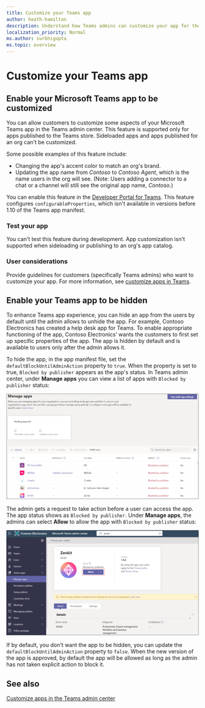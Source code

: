 ```yaml
---
title: Customize your Teams app
author: heath-hamilton
description: Understand how Teams admins can customize your app for their org.
localization_priority: Normal
ms.author: surbhigupta
ms.topic: overview
---
```


# Customize your Teams app

## Enable your Microsoft Teams app to be customized

You can allow customers to customize some aspects of your Microsoft Teams app in the Teams admin center. This feature is supported only for apps published to the Teams store. Sideloaded apps and apps published for an org can't be customized.

Some possible examples of this feature include:

* Changing the app's accent color to match an org's brand.
* Updating the app name from *Contoso* to *Contoso Agent*, which is the name users in the org will see. (Note: Users adding a connector to a chat or a channel will still see the original app name, *Contoso*.)

You can enable this feature in the [Developer Portal for Teams](https://dev.teams.microsoft.com/home). This feature configures `configurableProperties`, which isn't available in versions before 1.10 of the Teams app manifest.

### Test your app

You can't test this feature during development. App customization isn't supported when sideloading or publishing to an org's app catalog.

### User considerations

Provide guidelines for customers (specifically Teams admins) who want to customize your app. For more information, see [customize apps in Teams](/MicrosoftTeams/customize-apps).

## Enable your Teams app to be hidden

To enhance Teams app experience, you can hide an app from the users by default until the admin allows to unhide the app. For example, Contoso Electronics has created a help desk app for Teams. To enable appropriate functioning of the app, Contoso Electronics’ wants the customers to first set up specific properties of the app. The app is hidden by default and is available to users only after the admin allows it.

To hide the app, in the app manifest file, set the `defaultBlockUntilAdminAction` property to `true`. When the property is set to true, `Blocked by publisher` appears as the app's status. In Teams admin center, under **Manage apps** you can view a list of apps with `Blocked by publisher` status:

![Manage apps blocked by publisher](../../assets/images/apps-in-meetings/manageappsblockedapps.png)

The admin gets a request to take action before a user can access the app. The app status shows as `Blocked by publisher`. Under **Manage apps**, the admins can select **Allow** to allow the app with `Blocked by publisher` status:

![Manage apps](../../assets/images/apps-in-meetings/manageapp.png)

If by default, you don't want the app to be hidden, you can update the `defaultBlockUntilAdminAction` property to `false`. When the new version of the app is approved, by default the app will be allowed as long as the admin has not taken explicit action to block it.

## See also

[Customize apps in the Teams admin center](/MicrosoftTeams/customize-apps)
